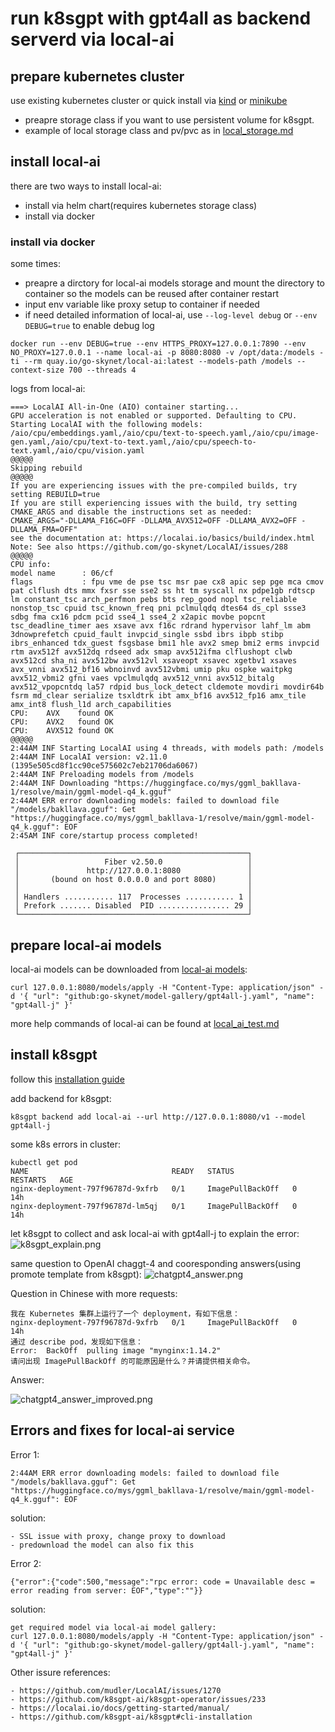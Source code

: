 # run k8sgpt with gpt4all as backend serverd via local-ai

## prepare kubernetes cluster
use existing kubernetes cluster or quick install via [kind](https://kind.sigs.k8s.io/docs/user/quick-start/) or [minikube](https://minikube.sigs.k8s.io/docs/start/)

- preapre storage class if you want to use persistent volume for k8sgpt.
- example of local storage class and pv/pvc as in [local_storage.md](local_storage.md)

## install local-ai
there are two ways to install local-ai:
- install via helm chart(requires kubernetes storage class)
- install via docker

### install via docker
some times: 
- preapre a dirctory for local-ai models storage and mount the directory to container so the models can be reused after container restart
- input env variable like proxy setup to container if needed
- if need detailed information of local-ai, use `--log-level debug` or `--env DEBUG=true` to enable debug log

```
docker run --env DEBUG=true --env HTTPS_PROXY=127.0.0.1:7890 --env NO_PROXY=127.0.0.1 --name local-ai -p 8080:8080 -v /opt/data:/models -ti --rm quay.io/go-skynet/local-ai:latest --models-path /models --context-size 700 --threads 4
```

logs from local-ai:
```
===> LocalAI All-in-One (AIO) container starting...
GPU acceleration is not enabled or supported. Defaulting to CPU.
Starting LocalAI with the following models: /aio/cpu/embeddings.yaml,/aio/cpu/text-to-speech.yaml,/aio/cpu/image-gen.yaml,/aio/cpu/text-to-text.yaml,/aio/cpu/speech-to-text.yaml,/aio/cpu/vision.yaml
@@@@@
Skipping rebuild
@@@@@
If you are experiencing issues with the pre-compiled builds, try setting REBUILD=true
If you are still experiencing issues with the build, try setting CMAKE_ARGS and disable the instructions set as needed:
CMAKE_ARGS="-DLLAMA_F16C=OFF -DLLAMA_AVX512=OFF -DLLAMA_AVX2=OFF -DLLAMA_FMA=OFF"
see the documentation at: https://localai.io/basics/build/index.html
Note: See also https://github.com/go-skynet/LocalAI/issues/288
@@@@@
CPU info:
model name      : 06/cf
flags           : fpu vme de pse tsc msr pae cx8 apic sep pge mca cmov pat clflush dts mmx fxsr sse sse2 ss ht tm syscall nx pdpe1gb rdtscp lm constant_tsc arch_perfmon pebs bts rep_good nopl tsc_reliable nonstop_tsc cpuid tsc_known_freq pni pclmulqdq dtes64 ds_cpl ssse3 sdbg fma cx16 pdcm pcid sse4_1 sse4_2 x2apic movbe popcnt tsc_deadline_timer aes xsave avx f16c rdrand hypervisor lahf_lm abm 3dnowprefetch cpuid_fault invpcid_single ssbd ibrs ibpb stibp ibrs_enhanced tdx_guest fsgsbase bmi1 hle avx2 smep bmi2 erms invpcid rtm avx512f avx512dq rdseed adx smap avx512ifma clflushopt clwb avx512cd sha_ni avx512bw avx512vl xsaveopt xsavec xgetbv1 xsaves avx_vnni avx512_bf16 wbnoinvd avx512vbmi umip pku ospke waitpkg avx512_vbmi2 gfni vaes vpclmulqdq avx512_vnni avx512_bitalg avx512_vpopcntdq la57 rdpid bus_lock_detect cldemote movdiri movdir64b fsrm md_clear serialize tsxldtrk ibt amx_bf16 avx512_fp16 amx_tile amx_int8 flush_l1d arch_capabilities
CPU:    AVX    found OK
CPU:    AVX2   found OK
CPU:    AVX512 found OK
@@@@@
2:44AM INF Starting LocalAI using 4 threads, with models path: /models
2:44AM INF LocalAI version: v2.11.0 (1395e505cd8f1cc90ce575602c7eb21706da6067)
2:44AM INF Preloading models from /models
2:44AM INF Downloading "https://huggingface.co/mys/ggml_bakllava-1/resolve/main/ggml-model-q4_k.gguf"
2:44AM ERR error downloading models: failed to download file "/models/bakllava.gguf": Get "https://huggingface.co/mys/ggml_bakllava-1/resolve/main/ggml-model-q4_k.gguf": EOF
2:45AM INF core/startup process completed!

 ┌───────────────────────────────────────────────────┐
 │                   Fiber v2.50.0                   │
 │               http://127.0.0.1:8080               │
 │       (bound on host 0.0.0.0 and port 8080)       │
 │                                                   │
 │ Handlers ........... 117  Processes ........... 1 │
 │ Prefork ....... Disabled  PID ................ 29 │
 └───────────────────────────────────────────────────┘
```

## prepare local-ai models
local-ai models can be downloaded from [local-ai models](https://github.com/go-skynet/model-gallery):
```
curl 127.0.0.1:8080/models/apply -H "Content-Type: application/json" -d '{ "url": "github:go-skynet/model-gallery/gpt4all-j.yaml", "name": "gpt4all-j" }'
```

more help commands of local-ai can be found at [local_ai_test.md](local_ai_test.md)

## install k8sgpt
follow this [installation guide](https://github.com/k8sgpt-ai/k8sgpt#cli-installation)

add backend for k8sgpt:
```
k8sgpt backend add local-ai --url http://127.0.0.1:8080/v1 --model gpt4all-j
```

some k8s errors in cluster:
```
kubectl get pod
NAME                                READY   STATUS             RESTARTS   AGE
nginx-deployment-797f96787d-9xfrb   0/1     ImagePullBackOff   0          14h
nginx-deployment-797f96787d-lm5qj   0/1     ImagePullBackOff   0          14h
```

let k8sgpt to collect and ask local-ai with gpt4all-j to explain the error:
![k8sgpt_explain.png](picture/k8sgpt_explain.png)

same question to OpenAI chaggt-4 and cooresponding answers(using promote template from k8sgpt):
![chatgpt4_answer.png](picture/chatgpt4_answer.png)

Question in Chinese with more requests:
```
我在 Kubernetes 集群上运行了一个 deployment，有如下信息：
nginx-deployment-797f96787d-9xfrb   0/1     ImagePullBackOff   0          14h
通过 describe pod，发现如下信息：
Error:  BackOff  pulling image "mynginx:1.14.2"
请问出现 ImagePullBackOff 的可能原因是什么？并请提供相关命令。
```
Answer:

![chatgpt4_answer_improved.png](picture/chatgpt4_answer_improved.png)




## Errors and fixes for local-ai service
Error 1:
```
2:44AM ERR error downloading models: failed to download file "/models/bakllava.gguf": Get "https://huggingface.co/mys/ggml_bakllava-1/resolve/main/ggml-model-q4_k.gguf": EOF
```
solution:
```
- SSL issue with proxy, change proxy to download
- predownload the model can also fix this
```

Error 2:
```
{"error":{"code":500,"message":"rpc error: code = Unavailable desc = error reading from server: EOF","type":""}}
```

solution:
```
get required model via local-ai model gallery:
curl 127.0.0.1:8080/models/apply -H "Content-Type: application/json" -d '{ "url": "github:go-skynet/model-gallery/gpt4all-j.yaml", "name": "gpt4all-j" }'
```

Other issure references:
```
- https://github.com/mudler/LocalAI/issues/1270
- https://github.com/k8sgpt-ai/k8sgpt-operator/issues/233
- https://localai.io/docs/getting-started/manual/
- https://github.com/k8sgpt-ai/k8sgpt#cli-installation
```
